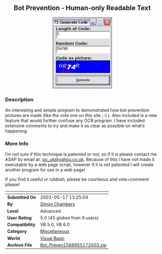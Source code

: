 ﻿<div align="center">

## Bot Prevention \- Human\-only Readable Text

<img src="PIC20035171249239454.jpg">
</div>

### Description

An interesting and simple program to demonstrated how bot prevention pictures are made (like the vote one on this site ;-) ). Also included is a new feature that would further confuse any OCR program. I have included extensive comments to try and make it as clear as possible on what’s happening.
 
### More Info
 
I’m not sure if this technique is patented or not, so if it is please contact me ASAP by email at: sic_uk@yahoo.co.uk. Because of this I have not made it executable by a web page script, however if it is not patented I will create another program for use in a web page!

If you find it useful or rubbish, please be courteous and vote+comment please!


<span>             |<span>
---                |---
**Submitted On**   |2003-05-17 13:25:04
**By**             |[Simon Chambers](https://github.com/Planet-Source-Code/PSCIndex/blob/master/ByAuthor/simon-chambers.md)
**Level**          |Advanced
**User Rating**    |5.0 (45 globes from 9 users)
**Compatibility**  |VB 5\.0, VB 6\.0
**Category**       |[Miscellaneous](https://github.com/Planet-Source-Code/PSCIndex/blob/master/ByCategory/miscellaneous__1-1.md)
**World**          |[Visual Basic](https://github.com/Planet-Source-Code/PSCIndex/blob/master/ByWorld/visual-basic.md)
**Archive File**   |[Bot\_Preven1588955172003\.zip](https://github.com/Planet-Source-Code/simon-chambers-bot-prevention-human-only-readable-text__1-45544/archive/master.zip)








